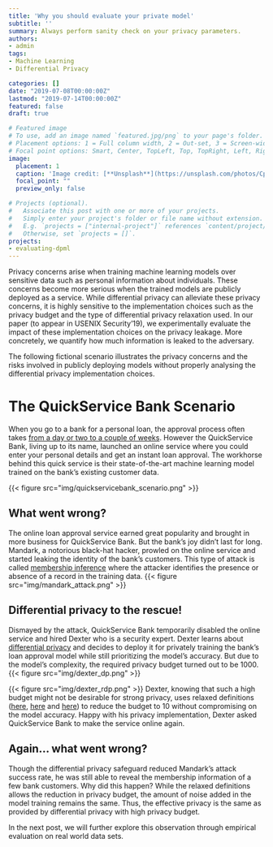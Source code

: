 ```yaml
---
title: 'Why you should evaluate your private model'
subtitle: ''
summary: Always perform sanity check on your privacy parameters.
authors:
- admin
tags:
- Machine Learning
- Differential Privacy

categories: []
date: "2019-07-08T00:00:00Z"
lastmod: "2019-07-14T00:00:00Z"
featured: false
draft: true

# Featured image
# To use, add an image named `featured.jpg/png` to your page's folder.
# Placement options: 1 = Full column width, 2 = Out-set, 3 = Screen-width
# Focal point options: Smart, Center, TopLeft, Top, TopRight, Left, Right, BottomLeft, Bottom, BottomRight
image:
  placement: 1
  caption: 'Image credit: [**Unsplash**](https://unsplash.com/photos/CpkOjOcXdUY)'
  focal_point: ""
  preview_only: false

# Projects (optional).
#   Associate this post with one or more of your projects.
#   Simply enter your project's folder or file name without extension.
#   E.g. `projects = ["internal-project"]` references `content/project/deep-learning/index.md`.
#   Otherwise, set `projects = []`.
projects:
- evaluating-dpml
---
```



Privacy concerns arise when training machine learning models over sensitive data such as personal information about individuals. These concerns become more serious when the trained models are publicly deployed as a service. While differential privacy can alleviate these privacy concerns, it is highly sensitive to the implementation choices such as the privacy budget and the type of differential privacy relaxation used. In our paper (to appear in USENIX Security’19), we experimentally evaluate the impact of these implementation choices on the privacy leakage. More concretely, we quantify how much information is leaked to the adversary.


The following fictional scenario illustrates the privacy concerns and the risks involved in publicly deploying models without properly analysing the differential privacy implementation choices.


# The QuickService Bank Scenario

When you go to a bank for a personal loan, the approval process often takes [from a day or two to a couple of weeks](https://studentloanhero.com/featured/how-long-does-it-take-to-get-approved-for-a-personal-loan/). However the QuickService Bank, living up to its name, launched an online service where you could enter your personal details and get an instant loan approval. The workhorse behind this quick service is their state-of-the-art machine learning model trained on the bank’s existing customer data.

{{< figure src="img/quickservicebank_scenario.png" >}}


## What went wrong?

The online loan approval service earned great popularity and brought in more business for QuickService Bank. But the bank’s joy didn’t last for long. Mandark, a notorious black-hat hacker, prowled on the online service and started leaking the identity of the bank’s customers. This type of attack is called [membership inference](https://ieeexplore.ieee.org/document/7958568) where the attacker identifies the presence or absence of a record in the training data.
{{< figure src="img/mandark_attack.png" >}}


## Differential privacy to the rescue!

Dismayed by the attack, QuickService Bank temporarily disabled the online service and hired Dexter who is a security expert. Dexter learns about <a href="https://www.microsoft.com/en-us/research/publication/differential-privacy/?from=http%3A%2F%2Fresearch.microsoft.com%2Fpubs%2F64346%2Fdwork.pdf">differential privacy</a> and decides to deploy it for privately training the bank’s loan approval model while still prioritizing the model’s accuracy. But due to the model’s complexity, the required privacy budget turned out to be 1000.
{{< figure src="img/dexter_dp.png" >}}

{{< figure src="img/dexter_rdp.png" >}}
Dexter, knowing that such a high budget might not be desirable for strong privacy, uses relaxed definitions (<a href="https://arxiv.org/abs/1603.01887">here</a>, <a href="https://arxiv.org/abs/1605.02065">here</a> and <a href="https://arxiv.org/abs/1702.07476">here</a>) to reduce the budget to 10 without compromising on the model accuracy. Happy with his privacy implementation, Dexter asked QuickService Bank to make the service online again.



## Again… what went wrong?

Though the differential privacy safeguard reduced Mandark’s attack success rate, he was still able to reveal the membership information of a few bank customers. Why did this happen? While the relaxed definitions allows the reduction in privacy budget, the amount of noise added in the model training remains the same. Thus, the effective privacy is the same as provided by differential privacy with high privacy budget.

In the next post, we will further explore this observation through empirical evaluation on real world data sets. 
